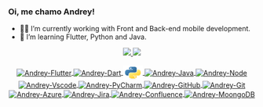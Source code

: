 ### Oi, me chamo Andrey!

- 👷🏼 I’m currently working with Front and Back-end mobile development.
- 🧟 I’m learning Flutter, Python and Java.

<div align="center">
  <a href="https://github.com/andrey-araujo">
  <img height="140em" src="https://github-readme-stats.vercel.app/api?username=andrey-araujo&show_icons=true&theme=tokyonight&include_all_commits=true&count_private=true"/>
  <img height="140em" src="https://github-readme-stats.vercel.app/api/top-langs/?username=andrey-araujo&layout=compact&langs_count=7&theme=tokyonight"/>
</div>

<div style="display: inline_block" align="center"><br>
  <img align="center" alt="Andrey-Flutter" height="30" width="40" src="https://cdn.jsdelivr.net/gh/devicons/devicon/icons/flutter/flutter-original.svg">
  <img align="center" alt="Andrey-Dart" height="30" width="40" src="https://cdn.jsdelivr.net/gh/devicons/devicon/icons/dart/dart-original.svg">
  <img align="center" alt="Andrey-Python" height="30" width="40" src="https://raw.githubusercontent.com/devicons/devicon/master/icons/python/python-original.svg">
  <img align="center" alt="Andrey-Java" height="30" width="40" src="https://cdn.jsdelivr.net/gh/devicons/devicon/icons/java/java-original.svg">
  <img align="center" alt="Andrey-Node" height="30" width="40" src="https://cdn.jsdelivr.net/gh/devicons/devicon/icons/nodejs/nodejs-plain.svg">
  <img align="center" alt="Andrey-Vscode" height="30" width="40" src="https://cdn.jsdelivr.net/gh/devicons/devicon/icons/vscode/vscode-original.svg">
  <img align="center" alt="Andrey-PyCharm" height="30" width="40" src="https://cdn.jsdelivr.net/gh/devicons/devicon/icons/pycharm/pycharm-original.svg">
  <img align="center" alt="Andrey-GitHub" height="30" width="40" src="https://cdn.jsdelivr.net/gh/devicons/devicon/icons/github/github-original.svg">
  <img align="center" alt="Andrey-Git" height="30" width="40" src="https://cdn.jsdelivr.net/gh/devicons/devicon/icons/git/git-original.svg">
  <img align="center" alt="Andrey-Azure" height="30" width="40" src="https://cdn.jsdelivr.net/gh/devicons/devicon/icons/azure/azure-original.svg">
  <img align="center" alt="Andrey-Jira" height="30" width="40" src="https://cdn.jsdelivr.net/gh/devicons/devicon/icons/jira/jira-original.svg">
  <img align="center" alt="Andrey-Confluence" height="30" width="40" src="https://cdn.jsdelivr.net/gh/devicons/devicon/icons/confluence/confluence-original.svg">
  <img align="center" alt="Andrey-MoongoDB" height="30" width="40" src="https://cdn.jsdelivr.net/gh/devicons/devicon/icons/mongodb/mongodb-original.svg">
</div>
